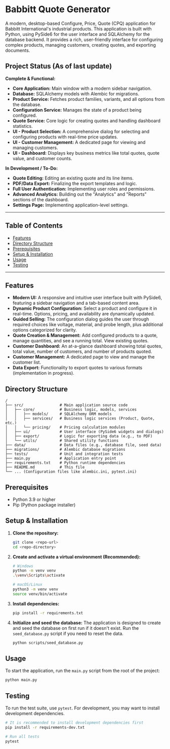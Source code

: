 # Babbitt Quote Generator

A modern, desktop-based Configure, Price, Quote (CPQ) application for Babbitt International's industrial products. This application is built with Python, using PySide6 for the user interface and SQLAlchemy for the database backend. It provides a rich, user-friendly interface for configuring complex products, managing customers, creating quotes, and exporting documents.

## Project Status (As of last update)

**Complete & Functional:**
-   **Core Application:** Main window with a modern sidebar navigation.
-   **Database:** SQLAlchemy models with Alembic for migrations.
-   **Product Service:** Fetches product families, variants, and all options from the database.
-   **Configuration Service:** Manages the state of a product being configured.
-   **Quote Service:** Core logic for creating quotes and handling dashboard statistics.
-   **UI - Product Selection:** A comprehensive dialog for selecting and configuring products with real-time price updates.
-   **UI - Customer Management:** A dedicated page for viewing and managing customers.
-   **UI - Dashboard:** Displays key business metrics like total quotes, quote value, and customer counts.

**In Development / To-Do:**
-   **Quote Editing:** Editing an existing quote and its line items.
-   **PDF/Data Export:** Finalizing the export templates and logic.
-   **Full User Authentication:** Implementing user roles and permissions.
-   **Advanced Analytics:** Building out the "Analytics" and "Reports" sections of the dashboard.
-   **Settings Page:** Implementing application-level settings.

---

## Table of Contents
- [Features](#features)
- [Directory Structure](#directory-structure)
- [Prerequisites](#prerequisites)
- [Setup & Installation](#setup--installation)
- [Usage](#usage)
- [Testing](#testing)

---

## Features
-   **Modern UI:** A responsive and intuitive user interface built with PySide6, featuring a sidebar navigation and a tab-based content area.
-   **Dynamic Product Configuration:** Select a product and configure it in real-time. Options, pricing, and availability are dynamically updated.
-   **Guided Selling:** The configuration dialog guides the user through required choices like voltage, material, and probe length, plus additional options categorized for clarity.
-   **Quote Creation & Management:** Add configured products to a quote, manage quantities, and see a running total. View existing quotes.
-   **Customer Dashboard:** An at-a-glance dashboard showing total quotes, total value, number of customers, and number of products quoted.
-   **Customer Management:** A dedicated page to view and manage the customer list.
-   **Data Export:** Functionality to export quotes to various formats (implementation in progress).

## Directory Structure
```
/
├── src/                # Main application source code
│   ├── core/           # Business logic, models, services
│   │   ├── models/     # SQLAlchemy ORM models
│   │   ├── services/   # Business logic services (Product, Quote, etc.)
│   │   └── pricing/    # Pricing calculation modules
│   ├── ui/             # User interface (PySide6 widgets and dialogs)
│   ├── export/         # Logic for exporting data (e.g., to PDF)
│   └── utils/          # Shared utility functions
├── data/               # Data files (e.g., database file, seed data)
├── migrations/         # Alembic database migrations
├── tests/              # Unit and integration tests
├── main.py             # Application entry point
├── requirements.txt    # Python runtime dependencies
├── README.md           # This file
└── ... (Configuration files like alembic.ini, pytest.ini)
```

## Prerequisites
-   Python 3.9 or higher
-   Pip (Python package installer)

## Setup & Installation
1.  **Clone the repository:**
    ```sh
    git clone <repo-url>
    cd <repo-directory>
    ```

2.  **Create and activate a virtual environment (Recommended):**
    ```sh
    # Windows
    python -m venv venv
    .\venv\Scripts\activate

    # macOS/Linux
    python3 -m venv venv
    source venv/bin/activate
    ```

3.  **Install dependencies:**
    ```sh
    pip install -r requirements.txt
    ```

4.  **Initialize and seed the database:**
    The application is designed to create and seed the database on first run if it doesn't exist. Run the `seed_database.py` script if you need to reset the data.
    ```sh
    python scripts/seed_database.py
    ```

## Usage

To start the application, run the `main.py` script from the root of the project:
```sh
python main.py
```

## Testing
To run the test suite, use `pytest`. For development, you may want to install development dependencies.
```sh
# It is recommended to install development dependencies first
pip install -r requirements-dev.txt

# Run all tests
pytest
```
